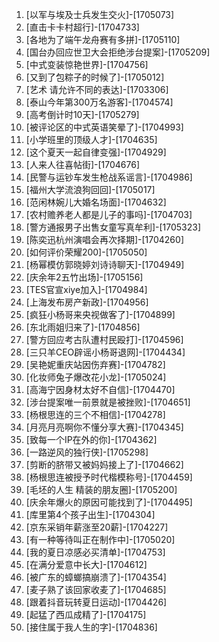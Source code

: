 
1. [以军与埃及士兵发生交火]-[1705073]
1. [直击卡卡村超行]-[1704733]
1. [各地为了端午龙舟赛有多拼]-[1705110]
1. [国台办回应世卫大会拒绝涉台提案]-[1705209]
1. [中式变装惊艳世界]-[1704756]
1. [又到了包粽子的时候了]-[1705012]
1. [艺术 请允许不同的表达]-[1703306]
1. [泰山今年第300万名游客]-[1704574]
1. [高考倒计时10天]-[1705279]
1. [被评论区的中式英语笑晕了]-[1704993]
1. [小学班里的顶级人才]-[1704635]
1. [这个夏天一起自律变强]-[1704929]
1. [人来人往喜帖街]-[1704676]
1. [民警与运钞车发生枪战系谣言]-[1704986]
1. [福州大学流浪狗回回]-[1705017]
1. [范闲林婉儿大婚名场面]-[1704632]
1. [农村赡养老人都是儿子的事吗]-[1704703]
1. [警方通报男子出售女童写真牟利]-[1705323]
1. [陈奕迅杭州演唱会再次择期]-[1704260]
1. [如何评价荣耀200]-[1705050]
1. [杨幂模仿郭晓婷刘诗诗聊天]-[1704949]
1. [庆余年2五竹出场]-[1705156]
1. [TES官宣xiye加入]-[1704984]
1. [上海发布房产新政]-[1704956]
1. [疯狂小杨哥来央视做客了]-[1704899]
1. [东北雨姐归来了]-[1704856]
1. [警方回应考古队遭村民殴打]-[1704596]
1. [三只羊CEO辟谣小杨哥退网]-[1704434]
1. [吴艳妮重庆站因伤弃赛]-[1704782]
1. [化妆师兔子爆改花小龙]-[1705024]
1. [高海宁因身材太好不自信]-[1704470]
1. [涉台提案唯一前景就是被挫败]-[1704651]
1. [杨根思连的三个不相信]-[1704278]
1. [月亮月亮啊你不懂分享大赛]-[1704345]
1. [致每一个IP在外的你]-[1704362]
1. [一路逆风的独行侠]-[1705298]
1. [剪断的脐带又被妈妈接上了]-[1704662]
1. [杨根思连被授予时代楷模称号]-[1704459]
1. [毛坯的人生 精装的朋友圈]-[1705200]
1. [庆余年爆火的原因可能找到了]-[1704495]
1. [库里第4个孩子出生]-[1704304]
1. [京东采销年薪涨至20薪]-[1704227]
1. [有一种等待叫正在制作中]-[1705020]
1. [我的夏日凉感必买清单]-[1704753]
1. [在满分爱意中长大]-[1704612]
1. [被广东的蟑螂搞崩溃了]-[1704354]
1. [麦子熟了该回家收麦了]-[1704685]
1. [跟着抖音玩转夏日运动]-[1704426]
1. [起猛了西瓜成精了]-[1704175]
1. [接住属于我人生的字]-[1704836]